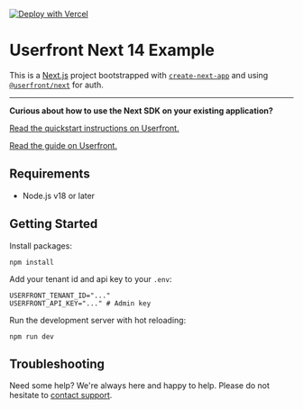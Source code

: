 [![Deploy with Vercel](https://vercel.com/button)](https://vercel.com/new/clone?repository-url=https%3A%2F%2Fgithub.com%MeredithSchmidt%2FnextApp&project-name=nextproject&integration-ids=oac_cNber98Way2tpblRNJAWff6O)

# Userfront Next 14 Example

This is a [Next.js](https://nextjs.org/) project bootstrapped with [`create-next-app`](https://github.com/vercel/next.js/tree/canary/packages/create-next-app) and using [`@userfront/next`](https://www.npmjs.com/package/@userfront/next) for auth.

---

**Curious about how to use the Next SDK on your existing application?**

[Read the quickstart instructions on Userfront.](https://userfront.com/docs/quickstart?v=next)

[Read the guide on Userfront.](https://userfront.com/docs/examples/next)

## Requirements

- Node.js v18 or later

## Getting Started

Install packages:

```shell
npm install
```

Add your tenant id and api key to your `.env`:

```shell
USERFRONT_TENANT_ID="..."
USERFRONT_API_KEY="..." # Admin key
```

Run the development server with hot reloading:

```shell
npm run dev
```

## Troubleshooting

Need some help? We're always here and happy to help. Please do not hesitate to [contact support](https://userfront.com/contact).
